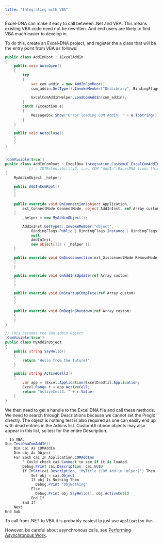 ```yaml
---
title: "Integrating with VBA"
---
```

Excel-DNA can make it easy to call between .Net and VBA. This means existing VBA code need not be rewritten. And end users are likely to find VBA much easier to develop in.

To do this, create an Excel-DNA project, and register the a class that will be the entry point from VBA as follows:

```csharp
public class AddInRoot : IExcelAddIn
{
    public void AutoOpen()
    {
        try
        {
            var com_addin = new AddInComRoot();
            com_addin.GetType().InvokeMember("DnaLibrary", BindingFlags.NonPublic | BindingFlags.Instance | BindingFlags.SetProperty, null, com_addin, new object[]() { DnaLibrary.CurrentLibrary });

            ExcelComAddInHelper.LoadComAddIn(com_addin);
        }
        catch (Exception e)
        {
            MessageBox.Show("Error loading COM AddIn: " + e.ToString());
        }
    }

    public void AutoClose()
    {
    }
}


[ComVisible(true)]
public class AddInComRoot : ExcelDna.Integration.CustomUI.ExcelComAddIn
           // : IDTExtensibility2, i.e. COM "AddIn".ExcelDNA finds this by magic.
{
    MyAddinObject _helper;

    public AddInComRoot()
    {
    }

    public override void OnConnection(object Application,
        ext_ConnectMode ConnectMode, object AddInInst, ref Array custom)
    {
        _helper = new MyAddinObject();

        AddInInst.GetType().InvokeMember("Object",
            BindingFlags.Public | BindingFlags.Instance | BindingFlags.SetProperty,
            null,
            AddInInst,
            new object[]() { _helper });
    }

    public override void OnDisconnection(ext_DisconnectMode RemoveMode, ref Array custom)
    {
    }

    public override void OnAddInsUpdate(ref Array custom)
    {
    }

    public override void OnStartupComplete(ref Array custom)
    {
    }

    public override void OnBeginShutdown(ref Array custom)
    {
    }
}

// This becomes the VBA addin.Object
[ComVisible(true)]
public class MyAddinObject
{
    public string SayHello()
    {
        return "Hello from the future!";
    }

    public string ActiveCell3()
    {
        var app = (Excel.Application)ExcelDnaUtil.Application;
        Excel.Range r = app.ActiveCell;
        return "ActiveCell3: " + r.Value;
    }
}
```

We then need to get a handle to the Excel DNA file and call these methods. We need to search through Descriptions because we cannot set the ProgId directly. The object is nothing test is also required as one can easily end up with dead entries in the Addins list. CustomUI ribbon objects may also appear in this list, so test for the entire Description.

```csharp
' In VBA:
Sub TestDnaComAddIn()
    Dim cai As COMAddIn
    Dim obj As Object
    For Each cai In Application.COMAddIns
        ' Could check cai.Connect to see if it is loaded.
        Debug.Print cai.Description, cai.GUID
        If InStr(cai.Description, "MyTitle (COM Add-in Helper)") Then
            Set obj = cai.Object
            If obj Is Nothing Then
              Debug.Print "ObjNothing"
            Else
              Debug.Print obj.SayHello(), obj.ActiveCell3
            End If
        End If
    Next
End Sub
```

To call from .NET to VBA it is probably easiest to just use `Application.Run`.

However, be careful about asynchronous calls, see [Performing Asynchronous Work](./performing-asynchronous-work).
